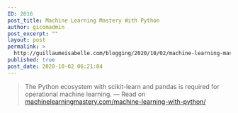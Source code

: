 ```yaml
---
ID: 2016
post_title: Machine Learning Mastery With Python
author: gicomadmin
post_excerpt: ""
layout: post
permalink: >
  http://guillaumeisabelle.com/blogging/2020/10/02/machine-learning-mastery-with-python/
published: true
post_date: 2020-10-02 06:21:04
---
```

> The Python ecosystem with scikit-learn and pandas is required for operational machine learning. — Read on [machinelearningmastery.com/machine-learning-with-python/][1]

 [1]: https://machinelearningmastery.com/machine-learning-with-python/